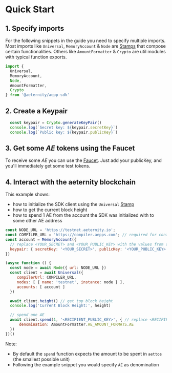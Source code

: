# Quick Start

## 1. Specify imports
For the following snippets in the guide you need to specify multiple imports. Most imports like `Universal`, `MemoryAccount` & `Node` are [Stamps](https://stampit.js.org/essentials/what-is-a-stamp) that compose certain functionalities. Others like `AmountFormatter` & `Crypto` are util modules with typical function exports.

```js
import {
  Universal,
  MemoryAccount,
  Node,
  AmountFormatter,
  Crypto
} from '@aeternity/aepp-sdk'
```

## 2. Create a Keypair

```js
  const keypair = Crypto.generateKeyPair()
  console.log(`Secret key: ${keypair.secretKey}`)
  console.log(`Public key: ${keypair.publicKey}`)
```

## 3. Get some _AE_ tokens using the Faucet
To receive some _AE_ you can use the [Faucet](https://faucet.aepps.com/). Just add your publicKey, and you'll immediately get some test tokens.

## 4. Interact with the aeternity blockchain
This example shows:

- how to initialize the SDK client using the `Universal` [Stamp](https://stampit.js.org/essentials/what-is-a-stamp)
- how to get the current block height
- how to spend 1 AE from the account the SDK was initialized with to some other AE address

```js
const NODE_URL = 'https://testnet.aeternity.io';
const COMPILER_URL = 'https://compiler.aepps.com'; // required for contract interactions (compiling and creating calldata)
const account = MemoryAccount({
  // replace <YOUR_SECRET> and <YOUR_PUBLIC_KEY> with the values from step 2
  keypair: { secretKey: '<YOUR_SECRET>', publicKey: '<YOUR_PUBLIC_KEY>' }
})

(async function () {
  const node = await Node({ url: NODE_URL })
  const client = await Universal({
     compilerUrl: COMPILER_URL,
     nodes: [ { name: 'testnet', instance: node } ],
     accounts: [ account ]
  })

  await client.height() // get top block height
  console.log('Current Block Height:', height)

  // spend one AE
  await client.spend(1, '<RECIPIENT_PUBLIC_KEY>', { // replace <RECIPIENT_PUBLIC_KEY>
      denomination: AmountFormatter.AE_AMOUNT_FORMATS.AE
  })
})()
```

Note:

- By default the `spend` function expects the amount to be spent in `aettos` (the smallest possible unit)
- Following the example snippet you would specify `AE` as denomination